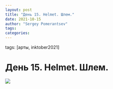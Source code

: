 ```yaml
---
layout: post
title: "День 15. Helmet. Шлем."
date: 2021-10-15
author: "Sergey Pomerantsev"
tags:
categories:
---
```

tags: [арты, inktober2021]

# День 15. Helmet. Шлем.

![](/images/_inktober21-15.jpg)
